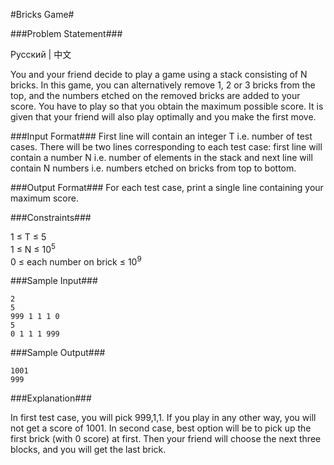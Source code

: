 #Bricks Game#

###Problem Statement###

Русский \| 中文

You and your friend decide to play a game using a stack consisting of N bricks. In this game, you can alternatively remove 1, 2 or 3 bricks from the top, and the numbers etched on the removed bricks are added to your score. You have to play so that you obtain the maximum possible score. It is given that your friend will also play optimally and you make the first move.

###Input Format###
First line will contain an integer T i.e. number of test cases. There will be two lines corresponding to each test case: first line will contain a number N i.e. number of elements in the stack and next line will contain N numbers i.e. numbers etched on bricks from top to bottom.

###Output Format###
For each test case, print a single line containing your maximum score.

###Constraints###

1 ≤ T ≤ 5    
1 ≤ N ≤ 10<sup>5</sup>    
0 ≤ each number on brick ≤ 10<sup>9</sup>    

###Sample Input###
```
2
5
999 1 1 1 0
5
0 1 1 1 999
```
###Sample Output###
```
1001
999
```
###Explanation###

In first test case, you will pick 999,1,1. If you play in any other way, you will not get a score of 1001.
In second case, best option will be to pick up the first brick (with 0 score) at first. Then your friend will choose the next three blocks, and you will get the last brick.
